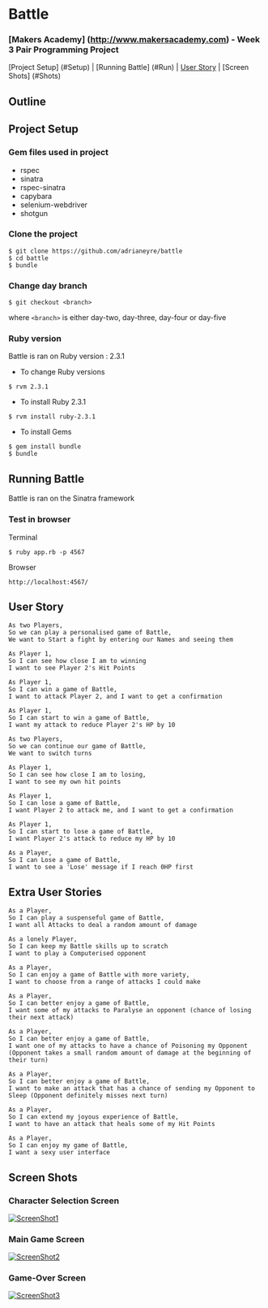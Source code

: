 # Battle
### [Makers Academy] (http://www.makersacademy.com) - Week 3 Pair Programming Project

[Project Setup] (#Setup) | [Running Battle] (#Run) | [User Story](#Story) | [Screen Shots] (#Shots)

## <a name="Outline">Outline</a>


## <a name="Setup">Project Setup</a>
### Gem files used in project
* rspec
* sinatra
* rspec-sinatra
* capybara
* selenium-webdriver
* shotgun

### Clone the project
```
$ git clone https://github.com/adrianeyre/battle
$ cd battle
$ bundle
```

### Change day branch
```
$ git checkout <branch>
```
where `<branch>` is either day-two, day-three, day-four or day-five

### Ruby version
Battle is ran on Ruby version : 2.3.1

* To change Ruby versions
```shell
$ rvm 2.3.1
```
* To install Ruby 2.3.1
```shell
$ rvm install ruby-2.3.1
```
* To install Gems
```shell
$ gem install bundle
$ bundle
```
## <a name="Run">Running Battle</a>
Battle is ran on the Sinatra framework

### Test in browser
Terminal
```shell
$ ruby app.rb -p 4567
```
Browser
```
http://localhost:4567/
```

## <a name="Story">User Story</a>
```
As two Players,
So we can play a personalised game of Battle,
We want to Start a fight by entering our Names and seeing them

As Player 1,
So I can see how close I am to winning
I want to see Player 2's Hit Points

As Player 1,
So I can win a game of Battle,
I want to attack Player 2, and I want to get a confirmation

As Player 1,
So I can start to win a game of Battle,
I want my attack to reduce Player 2's HP by 10

As two Players,
So we can continue our game of Battle,
We want to switch turns

As Player 1,
So I can see how close I am to losing,
I want to see my own hit points

As Player 1,
So I can lose a game of Battle,
I want Player 2 to attack me, and I want to get a confirmation

As Player 1,
So I can start to lose a game of Battle,
I want Player 2's attack to reduce my HP by 10

As a Player,
So I can Lose a game of Battle,
I want to see a 'Lose' message if I reach 0HP first
```

## Extra User Stories
```
As a Player,
So I can play a suspenseful game of Battle,
I want all Attacks to deal a random amount of damage

As a lonely Player,
So I can keep my Battle skills up to scratch
I want to play a Computerised opponent

As a Player,
So I can enjoy a game of Battle with more variety,
I want to choose from a range of attacks I could make

As a Player,
So I can better enjoy a game of Battle,
I want some of my attacks to Paralyse an opponent (chance of losing their next attack)

As a Player,
So I can better enjoy a game of Battle,
I want one of my attacks to have a chance of Poisoning my Opponent (Opponent takes a small random amount of damage at the beginning of their turn)

As a Player,
So I can better enjoy a game of Battle,
I want to make an attack that has a chance of sending my Opponent to Sleep (Opponent definitely misses next turn)

As a Player,
So I can extend my joyous experience of Battle,
I want to have an attack that heals some of my Hit Points

As a Player,
So I can enjoy my game of Battle,
I want a sexy user interface
```

## <a name="Shots">Screen Shots</a>

### Character Selection Screen
[![ScreenShot1](https://raw.githubusercontent.com/adrianeyre/battle/master/images/ScreenShot1.png)](https://raw.githubusercontent.com/adrianeyre/battle/master/images/ScreenShot1.png "Screen Shot 1")

### Main Game Screen
[![ScreenShot2](https://raw.githubusercontent.com/adrianeyre/battle/master/images/ScreenShot2.png)](https://raw.githubusercontent.com/adrianeyre/battle/master/images/ScreenShot2.png "Screen Shot 2")

### Game-Over Screen
[![ScreenShot3](https://raw.githubusercontent.com/adrianeyre/battle/master/images/ScreenShot3.png)](https://raw.githubusercontent.com/adrianeyre/battle/master/images/ScreenShot3.png "Screen Shot 3")
